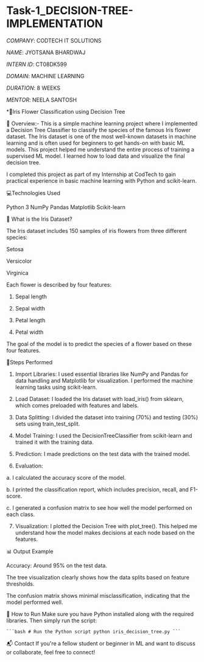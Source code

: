 # Task-1_DECISION-TREE-IMPLEMENTATION

*COMPANY*: CODTECH IT SOLUTIONS

*NAME*: JYOTSANA BHARDWAJ

*INTERN ID*: CT08DK599

*DOMAIN*: MACHINE LEARNING

*DURATION*: 8 WEEKS

*MENTOR*: NEELA SANTOSH

*🌸Iris Flower Classification using Decision Tree

📌 Overview:-
This is a simple machine learning project where I implemented a Decision Tree Classifier to classify the species of the famous Iris flower dataset. The Iris dataset is one of the most well-known datasets in machine learning and is often used for beginners to get hands-on with basic ML models. This project helped me understand the entire process of training a supervised ML model. I learned how to load data and visualize the final decision tree.

I completed this project as part of my Internship at CodTech to gain practical experience in basic machine learning with Python and scikit-learn.

💻Technologies Used

Python 3
NumPy
Pandas
Matplotlib
Scikit-learn

🧠 What is the Iris Dataset?

The Iris dataset includes 150 samples of iris flowers from three different species:

Setosa

Versicolor

Virginica

Each flower is described by four features:

1. Sepal length

2. Sepal width

3. Petal length

4. Petal width

The goal of the model is to predict the species of a flower based on these four features.

🧪Steps Performed

1. Import Libraries: I used essential libraries like NumPy and Pandas for data handling and Matplotlib for visualization. I performed the machine learning tasks using scikit-learn.

2. Load Dataset: I loaded the Iris dataset with load_iris() from sklearn, which comes preloaded with features and labels.

3. Data Splitting: I divided the dataset into training (70%) and testing (30%) sets using train_test_split.

4. Model Training: I used the DecisionTreeClassifier from scikit-learn and trained it with the training data.

5. Prediction: I made predictions on the test data with the trained model.

6. Evaluation:

  a. I calculated the accuracy score of the model.

  b. I printed the classification report, which includes precision, recall, and F1-score.

  c. I generated a confusion matrix to see how well the model performed on each class.

7. Visualization: I plotted the Decision Tree with plot_tree(). This helped me understand how the model makes decisions at each node based on the features.

📊 Output Example

Accuracy: Around 95% on the test data.

The tree visualization clearly shows how the data splits based on feature thresholds.

The confusion matrix shows minimal misclassification, indicating that the model performed well.

📁 How to Run
Make sure you have Python installed along with the required libraries. Then simply run the script:
<pre><code>```bash # Run the Python script python iris_decision_tree.py ```</code></pre>

📬 Contact
If you're a fellow student or beginner in ML and want to discuss or collaborate, feel free to connect!
